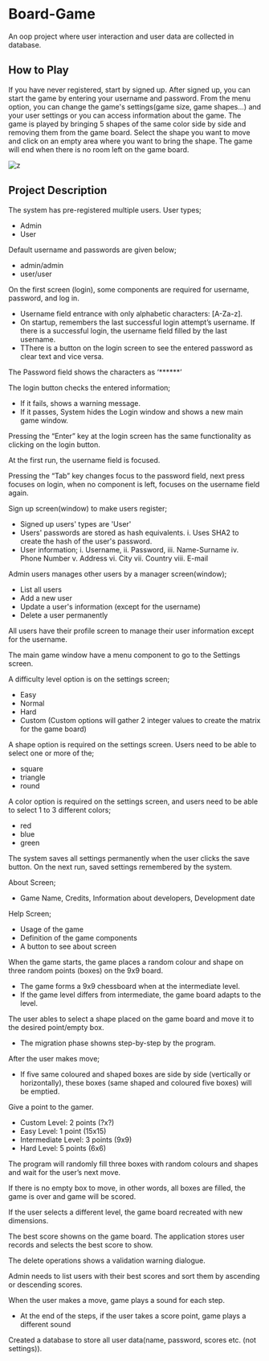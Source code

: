 # Board-Game
An oop project where user interaction and user data are collected in database.

## How to Play
If you have never registered, start by signed up. After signed up, you can start the game by entering your username and password.
From the menu option, you can change the game's settings(game size, game shapes...) and your user settings or you can access information about the game.
The game is played by bringing 5 shapes of the same color side by side and removing them from the game board. Select the shape you want to move and click on an empty area where you want to bring the shape. The game will end when there is no room left on the game board.

![z](https://user-images.githubusercontent.com/102357822/197343482-cfc722dc-e2a5-464d-912b-752c1d990824.png)

## Project Description

The system has pre-registered multiple users.
User types;
- Admin
- User

Default username and passwords are given below;
- admin/admin
- user/user

On the first screen (login), some components are required for username, password, and
log in.
- Username field entrance with only alphabetic characters: [A-Za-z].
- On startup, remembers the last successful login attempt’s username. If there is a
successful login, the username field filled by the last username.
- TThere is a button on the login screen to see the entered password as clear
text and vice versa.

The Password field shows the characters as ‘******’

The login button checks the entered information;
- If it fails, shows a warning message.
- If it passes, System hides the Login window and shows a new main game
window. 

Pressing the “Enter” key at the login screen has the same functionality as clicking on the
login button.

At the first run, the username field is focused.

Pressing the “Tab” key changes focus to the password field, next press focuses on login,
when no component is left, focuses on the username field again.

Sign up screen(window) to make users register;
- Signed up users' types are 'User'
- Users' passwords are stored as hash equivalents.
i. Uses SHA2 to create the hash of the user's password.
- User information;
i. Username,
ii. Password,
iii. Name-Surname
iv. Phone Number
v. Address
vi. City
vii. Country
viii. E-mail

Admin users manages other users by a manager screen(window);
- List all users
- Add a new user
- Update a user's information (except for the username)
- Delete a user permanently

All users have their profile screen to manage their user information except for the
username.

The main game window have a menu component to go to the Settings screen.

A difficulty level option is on the settings screen;
- Easy
- Normal
- Hard
- Custom (Custom options will gather 2 integer values to create the matrix for the game
board)

A shape option is required on the settings screen. Users need to be able to select one or
more of the;
- square
- triangle
- round 

A color option is required on the settings screen, and users need to be able to select 1 to 3
different colors;
- red
- blue
- green

The system saves all settings permanently when the user clicks the save button. On
the next run, saved settings remembered by the system.

About Screen;
- Game Name, Credits, Information about developers, Development date

Help Screen;
- Usage of the game
- Definition of the game components
- A button to see about screen

When the game starts, the game places a random colour and shape on three random
points (boxes) on the 9x9 board.
- The game forms a 9x9 chessboard when at the intermediate level.
- If the game level differs from intermediate, the game board adapts to the
level.

The user ables to select a shape placed on the game board and move it to the
desired point/empty box.
- The migration phase showns step-by-step by the program.

After the user makes move;
- If five same coloured and shaped boxes are side by side (vertically or
horizontally), these boxes (same shaped and coloured five boxes) will be emptied.

Give a point to the gamer.
- Custom Level: 2 points (?x?)
- Easy Level: 1 point (15x15)
- Intermediate Level: 3 points (9x9)
- Hard Level: 5 points (6x6)

The program will randomly fill three boxes with random colours and shapes and
wait for the user’s next move.

If there is no empty box to move, in other words, all boxes are filled, the
game is over and game will be scored.

If the user selects a different level, the game board recreated with new
dimensions.

The best score showns on the game board. The application stores user records
and selects the best score to show.

The delete operations shows a validation warning dialogue.

Admin needs to list users with their best scores and sort them by ascending or descending
scores.

When the user makes a move, game plays a sound for each step.
- At the end of the steps, if the user takes a score point, game plays a  different sound

Created a database to store all user data(name, password, scores etc. (not settings)).
